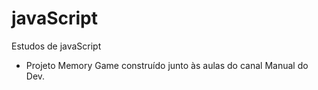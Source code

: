 # javaScript
Estudos de javaScript
- Projeto Memory Game construído junto às aulas do canal Manual do Dev.
